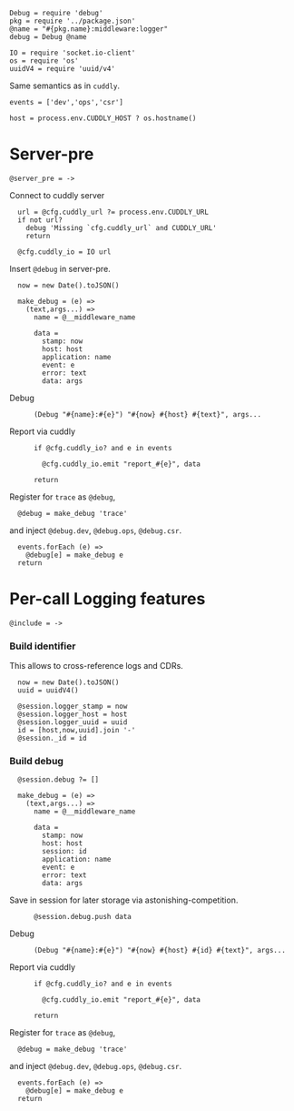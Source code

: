     Debug = require 'debug'
    pkg = require '../package.json'
    @name = "#{pkg.name}:middleware:logger"
    debug = Debug @name

    IO = require 'socket.io-client'
    os = require 'os'
    uuidV4 = require 'uuid/v4'

Same semantics as in `cuddly`.

    events = ['dev','ops','csr']

    host = process.env.CUDDLY_HOST ? os.hostname()

Server-pre
==========


    @server_pre = ->

Connect to cuddly server

      url = @cfg.cuddly_url ?= process.env.CUDDLY_URL
      if not url?
        debug 'Missing `cfg.cuddly_url` and CUDDLY_URL'
        return

      @cfg.cuddly_io = IO url

Insert `@debug` in server-pre.

      now = new Date().toJSON()

      make_debug = (e) =>
        (text,args...) =>
          name = @__middleware_name

          data =
            stamp: now
            host: host
            application: name
            event: e
            error: text
            data: args

Debug

          (Debug "#{name}:#{e}") "#{now} #{host} #{text}", args...

Report via cuddly

          if @cfg.cuddly_io? and e in events

            @cfg.cuddly_io.emit "report_#{e}", data

          return

Register for `trace` as `@debug`,

      @debug = make_debug 'trace'

and inject `@debug.dev`, `@debug.ops`, `@debug.csr`.

      events.forEach (e) =>
        @debug[e] = make_debug e
      return

Per-call Logging features
=========================

    @include = ->

### Build identifier

This allows to cross-reference logs and CDRs.

      now = new Date().toJSON()
      uuid = uuidV4()

      @session.logger_stamp = now
      @session.logger_host = host
      @session.logger_uuid = uuid
      id = [host,now,uuid].join '-'
      @session._id = id

### Build debug

      @session.debug ?= []

      make_debug = (e) =>
        (text,args...) =>
          name = @__middleware_name

          data =
            stamp: now
            host: host
            session: id
            application: name
            event: e
            error: text
            data: args

Save in session for later storage via astonishing-competition.

          @session.debug.push data

Debug

          (Debug "#{name}:#{e}") "#{now} #{host} #{id} #{text}", args...

Report via cuddly

          if @cfg.cuddly_io? and e in events

            @cfg.cuddly_io.emit "report_#{e}", data

          return

Register for `trace` as `@debug`,

      @debug = make_debug 'trace'

and inject `@debug.dev`, `@debug.ops`, `@debug.csr`.

      events.forEach (e) =>
        @debug[e] = make_debug e
      return
